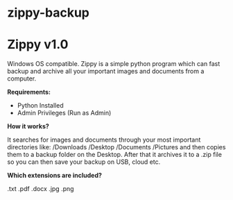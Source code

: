 # zippy-backup
<h1>Zippy v1.0</h1>

Windows OS compatible.
Zippy is a simple python program which can fast backup and archive all your important images and documents from a computer.

<b>Requirements:</b>
- Python Installed
- Admin Privileges (Run as Admin)

<b>How it works?</b>

It searches for images and documents through your most important directories like: /Downloads /Desktop /Documents /Pictures
and then copies them to a backup folder on the Desktop. After that it archives it to a .zip file so you can then save your backup on USB, cloud etc.


<b>Which extensions are included?</b>

.txt .pdf .docx .jpg .png
